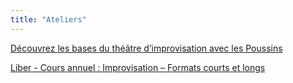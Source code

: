 ```yaml
---
title: "Ateliers"
---
```


<a href="poussins">Découvrez les bases du théâtre d’improvisation avec  les Poussins</a>

<a href="liber">Liber - Cours annuel : Improvisation – Formats courts et longs</a>


